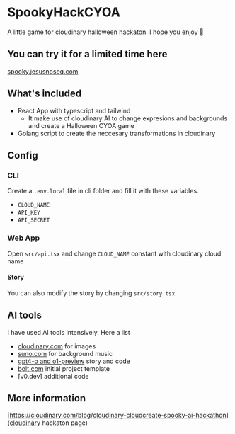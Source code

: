# SpookyHackCYOA

A little game for cloudinary halloween hackaton. I hope you enjoy :hugs:

## You can try it for a limited time here

[spooky.jesusnoseq.com](https://spooky.jesusnoseq.com/)


## What's included

* React App with typescript and tailwind
  * It make use of cloudinary AI to change expresions and backgrounds and create a Halloween CYOA game
* Golang script to create the neccesary transformations in cloudinary

## Config

### CLI

Create a `.env.local` file in cli folder and fill it with these variables.  

* `CLOUD_NAME`
* `API_KEY`
* `API_SECRET`

### Web App

Open `src/api.tsx` and change `CLOUD_NAME` constant with cloudinary cloud name

#### Story

You can also modify the story by changing `src/story.tsx`

## AI tools

I have used AI tools intensively. Here a list

* [cloudinary.com](https://cloudinary.com) for images
* [suno.com](https://suno.com/song/59f92fbd-4cfa-4e77-b6d4-93229d7d9bb3) for background music
* [gpt4-o and o1-preview](https://platform.openai.com/playground) story and code
* [bolt.com](https://bolt.new/) initial project template
* [v0.dev] additional code

## More information

[https://cloudinary.com/blog/cloudinary-cloudcreate-spooky-ai-hackathon](cloudinary hackaton page)
